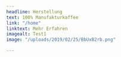 ```yaml
---
headline: Herstellung
text: 100% Manufakturkaffee
link: "/home"
linktext: Mehr Erfahren
imagealt: Test1
image: "/uploads/2019/02/25/BbUxB2rb.png"

---
```

